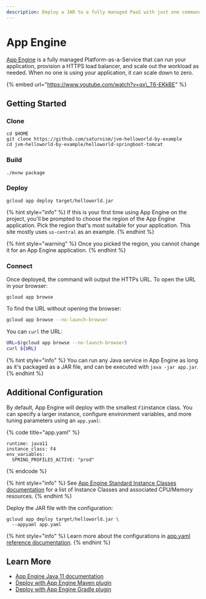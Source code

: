 ```yaml
---
description: Deploy a JAR to a fully managed PaaS with just one command line.
---
```


# App Engine

[App Engine](https://cloud.google.com/appengine/docs/standard/java11) is a fully managed Platform-as-a-Service that can run your application, provision a HTTPS load balancer, and scale out the workload as needed. When no one is using your application, it can scale down to zero.

{% embed url="https://www.youtube.com/watch?v=qx\_T6-EKkBE" %}

## Getting Started

### Clone

```text
cd $HOME
git clone https://github.com/saturnism/jvm-helloworld-by-example
cd jvm-helloworld-by-example/helloworld-springboot-tomcat
```

### Build

```text
./mvnw package
```

### Deploy

```text
gcloud app deploy target/helloworld.jar
```

{% hint style="info" %}
If this is your first time using App Engine on the project, you'll be prompted to choose the region of the App Engine application. Pick the region that's most suitable for your application. This site mostly uses `us-central` as an example.
{% endhint %}

{% hint style="warning" %}
Once you picked the region, you cannot change it for an App Engine application.
{% endhint %}

### Connect

Once deployed, the command will output the HTTPs URL. To open the URL in your browser:

```text
gcloud app browse
```

To find the URL without opening the browser:

```bash
gcloud app browse --no-launch-browser
```

You can `curl` the URL:

```bash
URL=$(gcloud app browse --no-launch-browser)
curl ${URL}
```

{% hint style="info" %}
You can run any Java service in App Engine as long as it's packaged as a JAR file, and can be executed with `java -jar app.jar`.
{% endhint %}

## Additional Configuration

By default, App Engine will deploy with the smallest `F1`instance class. You can specify a larger instance, configure environment variables, and more tuning parameters using an `app.yaml`:  

{% code title="app.yaml" %}
```text
runtime: java11
instance_class: F4
env_variables:
  SPRING_PROFILES_ACTIVE: "prod"
```
{% endcode %}

{% hint style="info" %}
See [App Engine Standard Instance Classes documentation](https://cloud.google.com/appengine/docs/standard#instance_classes) for a list of Instance Classes and associated CPU/Memory resources.
{% endhint %}

Deploy the JAR file with the configuration:

```text
gcloud app deploy target/helloworld.jar \
  --appyaml app.yaml
```

{% hint style="info" %}
Learn more about the configurations in [app.yaml reference documentation](https://cloud.google.com/appengine/docs/standard/java11/config/appref).
{% endhint %}

## Learn More

* [App Engine Java 11 documentation](https://cloud.google.com/appengine/docs/standard/java11)
* [Deploy with App Engine Maven plugin](https://cloud.google.com/appengine/docs/standard/java11/using-maven#setting_up_maven)
* [Deploy with App Engine Gradle plugin](https://cloud.google.com/appengine/docs/standard/java11/using-gradle)

